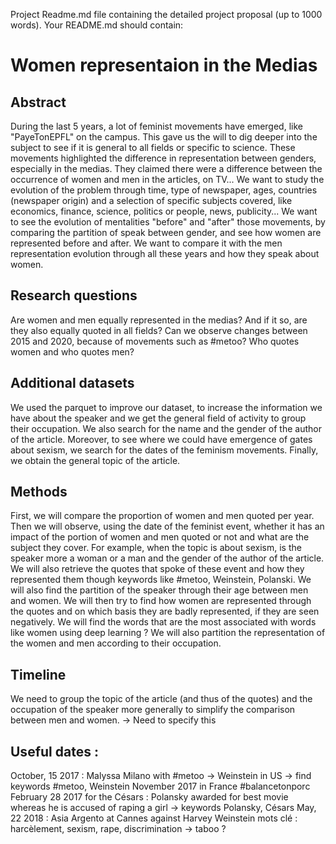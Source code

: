 Project
Readme.md file containing the detailed project proposal (up to 1000 words). Your README.md should contain:

# Women representaion in the Medias

## Abstract
During the last 5 years, a lot of feminist movements have emerged, like "PayeTonEPFL" on the campus. This gave us the will to dig deeper into the subject to see if it is general to all fields or specific to science.
 These movements highlighted the difference in representation between genders, especially in the medias. They claimed there were a difference between the occurrence of women  and men in the articles, on TV...
 We want to study the evolution of the problem through time, type of newspaper, ages, countries (newspaper origin) and a selection of specific subjects covered, like economics, finance, science, politics or people, news, publicity... 
 We want to see the evolution of mentalities "before" and "after" those movements, by comparing the partition of speak between gender, and see how women are represented before and after. We want to compare it with the men representation evolution through all these years and how they speak about women.
 

## Research questions
Are women and men equally represented in the medias? And if it so, are they also equally quoted in all fields? Can we observe changes between 2015 and 2020, because of movements such as #metoo? Who quotes women and who quotes men?


## Additional datasets
We used the parquet to improve our dataset, to increase the information we have about the speaker and we get the general field of activity to group their occupation. We also search for the name and the gender of the author of the article. Moreover, to see where we could have emergence of gates about sexism, we search for the dates of the feminism movements. Finally, we obtain the general topic of the article. 

## Methods
First, we will compare the proportion of women and men quoted per year. Then we will observe, using the date of the feminist event, whether it has an impact of the portion of women and men quoted or not and what are the subject they cover. For example, when the topic is about sexism, is the speaker more a woman or a man and the gender of the author of the article. We will also retrieve the quotes that spoke of these event and how they represented them though keywords like #metoo, Weinstein, Polanski. We will also find the partition of the speaker through their age between men and women. We will then try to find how women are represented through the quotes and on which basis they are badly represented, if they are seen negatively. We will find the words that are the most associated with words like women using deep learning ? We will also partition the representation of the women and men according to their occupation. 

## Timeline
We need to group the topic of the article (and thus of the quotes) and the occupation of the speaker more generally to simplify the comparison between men and women. -> Need to specify this

## Useful dates : 
 October, 15 2017 : Malyssa Milano with #metoo -> Weinstein in US -> find keywords #metoo, Weinstein
 November 2017 in France #balancetonporc
 February 28 2017 for the Césars : Polansky awarded for best movie whereas he is accused of raping a girl -> keywords Polansky, Césars
 May, 22 2018 : Asia Argento at Cannes against Harvey Weinstein
 mots clé : harcèlement, sexism, rape, discrimination -> taboo ?
 
